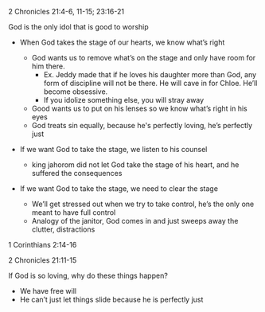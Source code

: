 2 Chronicles 21:4-6, 11-15; 23:16-21

God is the only idol that is good to worship

- When God takes the stage of our hearts, we know what’s right 
	- God wants us to remove what’s on the stage and only have room for him there. 
		- Ex. Jeddy made that if he loves his daughter more than God, any form of discipline will not be there. He will cave in for Chloe. He’ll become obsessive.
		- If you idolize something else, you will stray away
	- Good wants us to put on his lenses so we know what’s right in his eyes
	- God treats sin equally, because he's perfectly loving, he’s perfectly just

- If we want God to take the stage, we listen to his counsel
	- king jahorom did not let God take the stage of his heart, and he suffered the consequences 


- If we want God to take the stage, we need to clear the stage
	- We’ll get stressed out when we try to take control, he’s the only one meant to have full control
	- Analogy of the janitor, God comes in and just sweeps away the clutter, distractions 

1 Corinthians 2:14-16

2 Chronicles 21:11-15

If God is so loving, why do these things happen?
- We have free will
- He can’t just let things slide because he is perfectly just